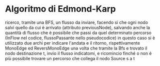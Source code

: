 # Algoritmo di Edmond-Karp

ricerco, tramite una BFS, un flusso da inviare, facendo sì che ogni nodo salvi quello da cui è arrivato (attributo previousNode), 
salvando anche la quantità di flusso che è possibile che passi da quel determinato percorso (InFlow nel codice, flussoPassante nello pseudocodice)
in questo caso si è utilizzato due archi per indicare l'andata e il ritorno, rispettivamente MonoEdge ed ReversMonoEdge
una volta che tramite la Bfs e trovato il nodo destinazione t, invio il flusso indicatomi, e ricomincio finché o non è più possibile trovare un percorso
 che collega il nodo Source s a t
